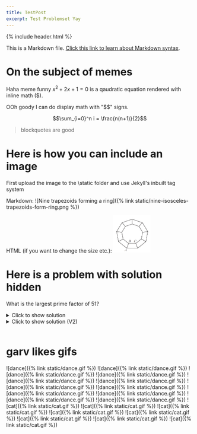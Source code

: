 ```yaml
---
title: TestPost
excerpt: Test Problemset Yay
---
```


{% include header.html %}

This is a Markdown file.
[Click this link to learn about Markdown syntax](https://www.markdownguide.org/basic-syntax/).

# On the subject of memes

Haha meme funny $x^2+2x+1=0$ is a qaudratic equation rendered with inline math
($).

OOh goody I can do display math with "$$" signs.

$$\sum_{i=0}^n i = \frac{n(n+1)}{2}$$

> blockquotes are good

# Here is how you can include an image

First upload the image to the \static folder and use Jekyll's inbuilt tag system

Markdown:
![Nine trapezoids forming a ring]({% link static/nine-isosceles-trapezoids-form-ring.png %})

HTML (if you want to change the size etc.):
<img alt="Nine trapezoids forming a ring" src="https://raw.githubusercontent.com/Maths-Club/Maths-Club.github.io/main/static/nine-isosceles-trapezoids-form-ring.png" width="100"/>

# Here is a problem with solution hidden

What is the largest prime factor of 51?

<details>

<summary>Click to show solution</summary>
 (MARKDOWN NOT RENDERED INSIDE HTML TAG?)
> Answer: 17

Let's use trial and error to see which numbers are factors of 51

It's odd so we only need to try odd numbers:
* 1 is a factor: $51 = 1 \times 51$
* 3 is a factor: $51 = 3 \times 17$
* 5 is not a factor
* 7 is not a factor
* 9 is not a factor

And $9^2$ is already larger than $51$, so we don't need to try any more.
The largest prime factor we found was $17$.

</details>

<details>
  <summary>Click to show solution (V2)</summary>

 <blockquote> Answer: 17</blockquote>

  Let's use trial and error to see which numbers are factors of 51  <br>
  It's odd so we only need to try odd numbers: <br><br>

  <ul>
     <li> 1 is a factor: $51 = 1 \times 51$ </li>
     <li> 3 is a factor: $51 = 3 \times 17$ </li>
     <li> 5 is not a factor </li>
     <li> 7 is not a factor </li>
     <li> 9 is not a factor </li>
 </ul>
  <br>
  And $9^2$ is already larger than $51$, so we don't need to try any more. <br>
  The largest prime factor we found was $17$.<br><br>
</details>

<br>

# garv likes gifs

![dance]({% link static/dance.gif %}) ![dance]({% link static/dance.gif %})
![dance]({% link static/dance.gif %}) ![dance]({% link static/dance.gif %})
![dance]({% link static/dance.gif %}) ![dance]({% link static/dance.gif %})
![dance]({% link static/dance.gif %}) ![dance]({% link static/dance.gif %})
![dance]({% link static/dance.gif %}) ![dance]({% link static/dance.gif %})
![dance]({% link static/dance.gif %}) ![dance]({% link static/dance.gif %})
![cat]({% link static/cat.gif %}) ![cat]({% link static/cat.gif %})
![cat]({% link static/cat.gif %}) ![cat]({% link static/cat.gif %})
![cat]({% link static/cat.gif %}) ![cat]({% link static/cat.gif %})
![cat]({% link static/cat.gif %}) ![cat]({% link static/cat.gif %})
